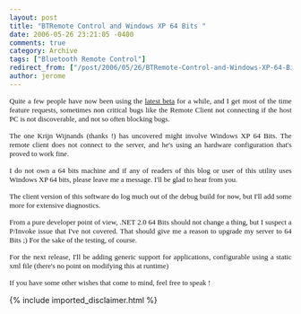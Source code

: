 ```yaml
---
layout: post
title: "BTRemote Control and Windows XP 64 Bits "
date: 2006-05-26 23:21:05 -0400
comments: true
category: Archive
tags: ["Bluetooth Remote Control"]
redirect_from: ["/post/2006/05/26/BTRemote-Control-and-Windows-XP-64-Bits-", "/post/2006/05/26/btremote-control-and-windows-xp-64-bits-"]
author: jerome
---
```

<!-- more -->
<P align=justify><FONT face=Tahoma><FONT size=2>Quite a few people have now been using the </FONT><A href="http://btremote.selfip.net/"><FONT size=2>latest beta</FONT></A><FONT size=2> for a while, and I get most of the time feature requests, sometimes non critical bugs like the Remote Client not connecting if the host PC is not discoverable, and not so often blocking bugs.</FONT></FONT></P>
<P align=justify><FONT face=Tahoma size=2>The one Krijn Wijnands (thanks !)&nbsp;has uncovered might involve Windows XP&nbsp;64 Bits.&nbsp;The remote client does not connect to the server, and he's using an hardware configuration that's proved to work fine.</FONT></P>
<P align=justify><FONT face=Tahoma size=2>I do not own a 64 bits machine and if any of readers of this blog or user of this utility uses Windows XP 64 bits, please leave me a message. I'll be glad to hear from you.</FONT></P>
<P align=justify><FONT face=Tahoma size=2>The client version of this software do log much out of the debug build for now, but I'll add some more for extensive diagnostics.</FONT></P>
<P align=justify><FONT face=Tahoma size=2>From a pure developer point of view, .NET 2.0 64 Bits should not change a thing, but I suspect a P/Invoke issue that I've not covered. That should give me a reason to upgrade my server to 64 Bits ;) For the sake of the testing, of course.</FONT></P>
<P align=justify><FONT face=Tahoma size=2>For the next release, I'll be adding generic support for applications, configurable using a static xml file (there's no point on modifying this at runtime)</FONT></P>
<P align=justify><FONT face=Tahoma size=2>If you have some other&nbsp;wishes that come to mind, feel free to speak !</FONT></P>
{% include imported_disclaimer.html %}
